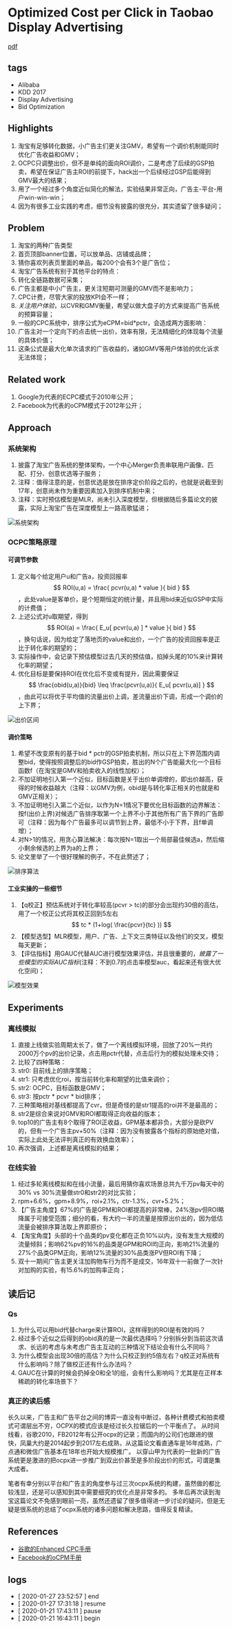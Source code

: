 # Optimized Cost per Click in Taobao Display Advertising
[pdf](https://arxiv.org/pdf/1703.02091.pdf)


## tags
* Alibaba
* KDD 2017
* Display Advertising
* Bid Optimization

## Highlights
1. 淘宝有足够转化数据，小广告主们更关注GMV，希望有一个调价机制能同时优化广告收益和GMV；
1. OCPC只调整出价，但不是单纯的面向ROI调价，二是考虑了后续的GSP拍卖，希望在保证广告主ROI的前提下，hack出一个后续经过GSP后能得到GMV最大的结果；
1. 用了一个经过多个角度近似简化的解法，实验结果非常正向，广告主-平台-用户win-win-win；
1. 因为有很多工业实践的考虑，细节没有披露的很充分，其实遗留了很多疑问；

## Problem
1. 淘宝的两种广告类型
  1. 首页顶部banner位置，可以放单品、店铺或品牌；
  1. 猜你喜欢列表页里面的单品，每200个会有3个是广告位；
1. 淘宝广告系统有别于其他平台的特点：
  1. 转化全链路数据可采集； 
  1. 广告主都是中小广告主，更关注短期可测量的GMV而不是影响力；
  1. CPC计费，尽管大家的投放KPI会不一样；
  1. *关注用户体验*，以CVR和GMV衡量，希望以做大盘子的方式来提高广告系统的预算容量；
1. 一般的CPC系统中，排序公式为eCPM=bid\*pctr，会造成两方面影响：
  1. 广告主对一个定向下的点击统一出价，效率有限，无法精细化的体现每个流量的具体价值；
  1. 这条公式是最大化单次请求的广告收益的，诸如GMV等用户体验的优化诉求无法体现；

## Related work
1. Google为代表的ECPC模式于2010年公开；
1. Facebook为代表的oCPM模式于2012年公开；

## Approach
### 系统架构
1. 披露了淘宝广告系统的整体架构，一个中心Merger负责串联用户画像、匹配、打分、创意优选等子服务；
1. 注释：值得注意的是，创意优选是放在排序定价阶段之后的，也就是说截至到17年，创意尚未作为重要因素加入到排序机制中来；
1. 注释：实时预估模型是MLR，尚未引入深度模型，但根据随后多篇论文的披露，实际上淘宝广告在深度模型上一路高歌猛进；

![系统架构](ocpc_taobao/system_design.png "系统架构")

### OCPC策略原理
#### 可调节参数
1. 定义每个给定用户u和广告a，投资回报率 $$ ROI(u,a) = \frac{ pcvr(u,a) * value  }{ bid } $$，此处value是客单价，是个短期恒定的统计量，并且用bid来近似GSP中实际的计费值；
1. 上述公式对u取期望，得到 $$ ROI(a) = \frac{  E_u[ pcvr(u,a) ] * value  }{  bid } $$，换句话说，因为给定了落地页的value和出价，一个广告的投资回报率是正比于转化率的期望的；
1. 实际操作中，会记录下预估模型过去几天的预估值，掐掉头尾的10%来计算转化率的期望；
1. 优化目标是要保持ROI在优化后不变或有提升，因此需要保证 $$ \frac{obid(u,a)}{bid} \leq \frac{pcvr(u,a)}{ E_u[ pcvr(u,a)] } $$，由此可以将优于平均值的流量出价上调，差流量出价下调，形成一个调价的上下界；

![出价区间](ocpc_taobao/bid_opt_scope.jpg "出价区间")

#### 调价策略
1. 希望不改变原有的基于bid * pctr的GSP拍卖机制，所以只在上下界范围内调整bid，使得按照调整后的bid作GSP拍卖，胜出的N个广告能最大化一个目标函数f（在淘宝是GMV和拍卖收入的线性加权）；
1. 不加证明地引入第一个近似，目标函数是关于出价单调增的，即出价越高，获得的时候收益越大（注释：以GMV为例，obid是与转化率正相关的也就是和GMV正相关）；
1. 不加证明地引入第二个近似，以作为N=1情况下要优化目标函数的边界解法：按f(出价上界)对候选广告排序取第一个上界不小于其他所有广告下界的广告即可（注释：因为每个广告最多可以调节到上界，最低不小于下界，且f单调增）；
1. 对N>1的情况，用贪心算法解决：每次按N=1取出一个局部最佳候选a，然后缩小剩余候选的上界为a的上界；
1. 论文里举了一个很好理解的例子，不在此赘述了；

![排序算法](ocpc_taobao/ranking_algo.jpg "排序算法")

#### 工业实操的一些细节
1. 【q校正】预估系统对于转化率较高(pcvr > tc)的部分会出现约30倍的高估，用了一个校正公式将其校正回到5左右$$ tc * (1+log( \frac{pcvr}{tc} )) $$
1. 【模型选型】MLR模型，用户、广告、上下文三类特征以及他们的交叉，模型每天更新；
1. 【评估指标】用GAUC代替AUC进行模型效果评估，并且很重要的，*披露了一些模型的实际AUC指标*(注释：不到0.7的点击率模型auc，看起来还有很大优化空间)；

![模型效果](ocpc_taobao/model_auc.jpg "模型效果")

## Experiments
### 离线模拟
1. 直接上线做实验周期太长了，做了一个离线模拟环境，回放了20%一共约2000万个pv的出价记录，点击用pctr代替，点击后行为的模拟处理未交待；
1. 比较了四种策略：
  1. str0: 目前线上的排序策略；
  1. str1: 只考虑优化roi，按当前转化率和期望的比值来调价；
  1. str2: OCPC，目标函数是GMV；
  1. str3: 按pctr * pcvr * bid排序；
1. 三种策略相对基线都提高了cvr，但是奇怪的是str1提高的roi并不是最高的；
1. str2是综合来说对GMV和ROI都取得正向收益的版本；
1. top10的广告主有8个取得了ROI正收益，GPM基本都非负，大部分是砍PV的，但有一个广告主pv+50%（注释：因为没有披露各个指标的原始绝对值，实际上此处无法评判真正的有效换血效率）；
1. 再次强调，上述都是离线模拟的结果；

### 在线实验
1. 经过多轮离线模拟和在线小流量，最后用猜你喜欢场景总共九千万pv每天中的30% vs 30%流量做str0和str2的对比实验；
1. rpm+6.6%，gpm+8.9%，roi+2.1%，ctr-1.3%，cvr+5.2%；
1. 【广告主角度】67%的广告是GPM和ROI都提高的非常棒，24%涨pv但ROI略降属于可接受范围；细分的看，有大约一半的流量是按原出价出的，因为低估流量会被排序算法取上界即原价；
1. 【淘宝角度】头部的十个品类的pv变化都在正负10%以内，没有发生大规模的流量倾斜；影响62%pv的16%的品类是GPM和ROI均正向，影响21%流量的27%个品类GPM正向，影响12%流量的30%品类涨PV但ROI有下降；
1. 双十一期间广告主更关注加购物车行为而不是成交，16年双十一前做了一次针对加购的实验，有15.6%的加购率正向；

## 读后记
### Qs
1. 为什么可以用bid代替charge来计算ROI，这样得到的ROI是有效的吗？
1. 经过多个近似之后得到的obid真的是一次最优选择吗？分别拆分到当前这次请求、长远的考虑与未考虑广告主互动的三种情况下结论会有什么不同吗？
1. 为什么模型会出现30倍的高估？为什么只校正到约5倍左右？q校正对系统有什么影响吗？除了做校正还有什么办法吗？
1. GAUC在计算的时候会扔掉全0和全1的组，会有什么影响吗？尤其是在正样本稀疏的转化率场景下？

### 真正的读后感
长久以来，广告主和广告平台之间的博弈一直没有中断过，各种计费模式和拍卖模式可谓层出不穷，OCPX的模式应该是经过长久拉锯后的一个平衡点了。
从时间线看，谷歌2010，FB2012年有公开ocpx的记录；而国内的公司们也跟进的很快，凤巢大约是2014起步到2017左右成熟，从这篇论文看直通车是16年成熟，广点通和微信广告基本在18年也开始大规模推广。
以穿山甲为代表的一批新的广告系统更是激进的把ocpx进一步推广到双出价甚至是多阶段出价的形式，可谓是集大成者。

笔者有幸分别以平台和广告主的角度参与过三次ocpx系统的构建，虽然做的都比较浅显，还是可以感知到其中需要细究的优化点是非常多的。
多年后再次读到淘宝这篇论文不免感到眼前一亮，虽然还遗留了很多值得进一步讨论的疑问，但是无疑是很系统的总结了ocpx系统的诸多问题和解决思路，值得反复精读。

## References
* [谷歌的Enhanced CPC手册](https://support.google.com/google-ads/answer/2464964)
* [Facebook的oCPM手册](https://blog.adstage.io/2014/06/16/learn-about-facebook-ocpm-bidding)


## logs
* [ 2020-01-27 23:52:57 ] end
* [ 2020-01-27 17:31:18 ] resume
* [ 2020-01-21 17:43:11 ] pause
* [ 2020-01-21 16:43:11 ] begin
